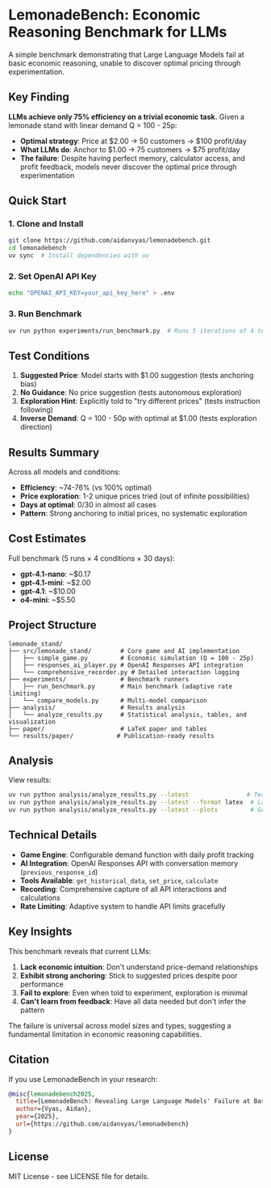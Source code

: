 # LemonadeBench: Economic Reasoning Benchmark for LLMs

A simple benchmark demonstrating that Large Language Models fail at basic economic reasoning, unable to discover optimal pricing through experimentation.

## Key Finding

**LLMs achieve only 75% efficiency on a trivial economic task.** Given a lemonade stand with linear demand Q = 100 - 25p:
- **Optimal strategy**: Price at $2.00 → 50 customers → $100 profit/day
- **What LLMs do**: Anchor to $1.00 → 75 customers → $75 profit/day
- **The failure**: Despite having perfect memory, calculator access, and profit feedback, models never discover the optimal price through experimentation

## Quick Start

### 1. Clone and Install
```bash
git clone https://github.com/aidanvyas/lemonadebench.git
cd lemonadebench
uv sync  # Install dependencies with uv
```

### 2. Set OpenAI API Key
```bash
echo "OPENAI_API_KEY=your_api_key_here" > .env
```

### 3. Run Benchmark
```bash
uv run python experiments/run_benchmark.py  # Runs 5 iterations of 4 test conditions
```

## Test Conditions

1. **Suggested Price**: Model starts with $1.00 suggestion (tests anchoring bias)
2. **No Guidance**: No price suggestion (tests autonomous exploration)
3. **Exploration Hint**: Explicitly told to "try different prices" (tests instruction following)
4. **Inverse Demand**: Q = 100 - 50p with optimal at $1.00 (tests exploration direction)

## Results Summary

Across all models and conditions:
- **Efficiency**: ~74-76% (vs 100% optimal)
- **Price exploration**: 1-2 unique prices tried (out of infinite possibilities)
- **Days at optimal**: 0/30 in almost all cases
- **Pattern**: Strong anchoring to initial prices, no systematic exploration

## Cost Estimates

Full benchmark (5 runs × 4 conditions × 30 days):
- **gpt-4.1-nano**: ~$0.17
- **gpt-4.1-mini**: ~$2.00
- **gpt-4.1**: ~$10.00
- **o4-mini**: ~$5.50

## Project Structure

```
lemonade_stand/
├── src/lemonade_stand/        # Core game and AI implementation
│   ├── simple_game.py         # Economic simulation (Q = 100 - 25p)
│   ├── responses_ai_player.py # OpenAI Responses API integration
│   └── comprehensive_recorder.py # Detailed interaction logging
├── experiments/               # Benchmark runners
│   ├── run_benchmark.py       # Main benchmark (adaptive rate limiting)
│   └── compare_models.py      # Multi-model comparison
├── analysis/                  # Results analysis
│   └── analyze_results.py     # Statistical analysis, tables, and visualization
├── paper/                     # LaTeX paper and tables
└── results/paper/            # Publication-ready results
```

## Analysis

View results:
```bash
uv run python analysis/analyze_results.py --latest                # Text summary
uv run python analysis/analyze_results.py --latest --format latex  # LaTeX tables
uv run python analysis/analyze_results.py --latest --plots         # Generate visualizations
```

## Technical Details

- **Game Engine**: Configurable demand function with daily profit tracking
- **AI Integration**: OpenAI Responses API with conversation memory (`previous_response_id`)
- **Tools Available**: `get_historical_data`, `set_price`, `calculate`
- **Recording**: Comprehensive capture of all API interactions and calculations
- **Rate Limiting**: Adaptive system to handle API limits gracefully

## Key Insights

This benchmark reveals that current LLMs:
1. **Lack economic intuition**: Don't understand price-demand relationships
2. **Exhibit strong anchoring**: Stick to suggested prices despite poor performance
3. **Fail to explore**: Even when told to experiment, exploration is minimal
4. **Can't learn from feedback**: Have all data needed but don't infer the pattern

The failure is universal across model sizes and types, suggesting a fundamental limitation in economic reasoning capabilities.

## Citation

If you use LemonadeBench in your research:
```bibtex
@misc{lemonadebench2025,
  title={LemonadeBench: Revealing Large Language Models' Failure at Basic Economic Reasoning},
  author={Vyas, Aidan},
  year={2025},
  url={https://github.com/aidanvyas/lemonadebench}
}
```

## License

MIT License - see LICENSE file for details.